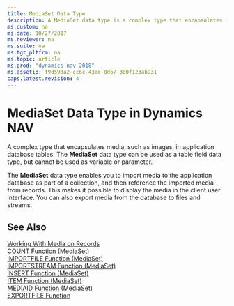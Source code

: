 ```yaml
---
title: MediaSet Data Type
description: A MediaSet data type is a complex type that encapsulates media, such as images, in application database tables and can be used as a table field data type.
ms.custom: na
ms.date: 10/27/2017
ms.reviewer: na
ms.suite: na
ms.tgt_pltfrm: na
ms.topic: article
ms.prod: "dynamics-nav-2018"
ms.assetid: f9d59da2-cc6c-43ae-8d67-3d0f123ab931
caps.latest.revision: 4
---
```

# MediaSet Data Type in Dynamics NAV
A complex type that encapsulates media, such as images, in application database tables. The **MediaSet** data type can be used as a table field data type, but cannot be used as variable or parameter.  

The **MediaSet** data type enables you to import media to the application database as part of a collection, and then reference the imported media from records. This makes it possible to display the media in the client user interface. You can also export media from the database to files and streams.  

## See Also  
[Working With Media on Records](Working-With-Media-on-Records.md)  
[COUNT Function \(MediaSet\)](COUNT-Function--MediaSet-.md)  
[IMPORTFILE Function \(MediaSet\)](IMPORTFILE-Function--MediaSet-.md)   
[IMPORTSTREAM Function \(MediaSet\)](IMPORTSTREAM-Function--MediaSet-.md)  
[INSERT Function \(MediaSet\)](INSERT-Function--MediaSet-.md)  
[ITEM Function \(MediaSet\)](ITEM-Function--MediaSet-.md)  
[MEDIAID Function \(MediaSet\)](MEDIAID-Function--MediaSet-.md)  
[EXPORTFILE Function](EXPORTFILE-Function-MediaSet.md)  